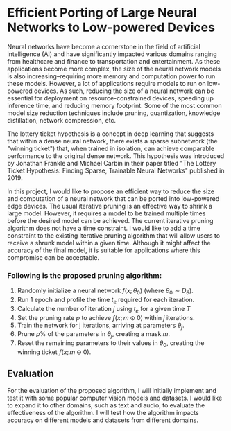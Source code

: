 # Efficient Porting of Large Neural Networks to Low-powered Devices

Neural networks have become a cornerstone in the field of artificial intelligence (AI) and have significantly impacted various domains ranging from healthcare and finance to transportation and entertainment. As these applications become more complex, the size of the neural network models is also increasing–requiring more memory and computation power to run these models. However, a lot of applications require models to run on low-powered devices. As such, reducing the size of a neural network can be essential for deployment on resource-constrained devices, speeding up inference time, and reducing memory footprint. Some of the most common model size reduction techniques include pruning, quantization, knowledge distillation, network compression, etc.

The lottery ticket hypothesis is a concept in deep learning that suggests that within a dense neural network, there exists a sparse subnetwork (the "winning ticket") that, when trained in isolation, can achieve comparable performance to the original dense network. This hypothesis was introduced by Jonathan Frankle and Michael Carbin in their paper titled "The Lottery Ticket Hypothesis: Finding Sparse, Trainable Neural Networks" published in 2019.

In this project, I would like to propose an efficient way to reduce the size and computation of a neural network that can be ported into low-powered edge devices. The usual iterative pruning is an effective way to shrink a large model. However, it requires a model to be trained multiple times before the desired model can be achieved. The current iterative pruning algorithm does not have a time constraint. I would like to add a time constraint to the existing iterative pruning algorithm that will allow users to receive a shrunk model within a given time. Although it might affect the accuracy of the final model, it is suitable for applications where this compromise can be acceptable.

### Following is the proposed pruning algorithm:

1. Randomly initialize a neural network $f(x; θ_0)$ (where $θ_0 ∼ D_θ$).
2. Run 1 epoch and profile the time $t_e$ required for each iteration.
3. Calculate the number of iteration $j$ using $t_e$ for a given time $T$
4. Set the pruning rate $p$ to achieve $f(x; m \odot 0)$ within $j$ iterations.
5. Train the network for j iterations, arriving at parameters $θ_j$. 
6. Prune $p$% of the parameters in $θ_j$, creating a mask $m$. 
7. Reset the remaining parameters to their values in $θ_0$, creating the winning ticket $f(x; m \odot 0)$.

## Evaluation
For the evaluation of the proposed algorithm, I will initially implement and test it with some popular computer vision models and datasets. I would like to expand it to other domains, such as text and audio, to evaluate the effectiveness of the algorithm. I will test how the algorithm impacts accuracy on different models and datasets from different domains.
